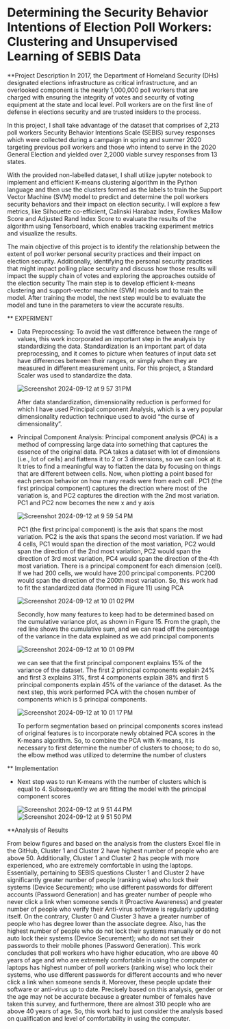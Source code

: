 # Determining the Security Behavior Intentions of Election Poll Workers: Clustering and Unsupervised Learning of SEBIS Data

**Project Description
In 2017, the Department of Homeland Security (DHs) designated elections infrastructure as critical infrastructure, and an overlooked component is the nearly 1,000,000 poll workers that are charged with ensuring the integrity of votes and security of voting equipment at the state and local level. Poll workers are on the first line of defense in elections security and are trusted insiders to the process. 

In this project, I shall take advantage of the dataset that comprises of 2,213 poll workers Security Behavior Intentions Scale (SEBIS) survey responses which were collected during a campaign in spring and summer 2020 targeting previous poll workers and those who intend to serve in the 2020 General Election and yielded over 2,2000 viable survey responses from 13 states. 

With the provided non-labelled dataset, I shall utilize jupyter notebook to implement and efficient K-means clustering algorithm in the Python language and then use the clusters formed as the labels to train the Support Vector Machine (SVM) model to predict and determine the poll workers security behaviors and their impact on election security. I will explore a few metrics, like Silhouette co-efficient, Calinski Harabaz Index, Fowlkes Mallow Score and Adjusted Rand Index Score to evaluate the results of the algorithm using Tensorboard, which enables tracking experiment metrics and visualize the results.

The main objective of this project is to identify the relationship between the extent of poll worker personal security practices and their impact on election security. Additionally, identifying the personal security practices that might impact polling place security and discuss how those results will impact the supply chain of votes and exploring the approaches outside of the election security The main step is to develop efficient k-means clustering and support-vector machine (SVM) models and to train the model. After training the model, the next step would be to evaluate the model and tune in the parameters to view the accurate results.

** EXPERIMENT
  - Data Preprocessing: To avoid the vast difference between the range of values, this work incorporated an important step in the analysis by standardizing the data. Standardization is an important part of data        preprocessing, and it comes to picture when features of input data set have differences between their ranges, or simply when they are measured in different measurement units. For this project, a Standard           Scaler was used to standardize the data.

    ![Screenshot 2024-09-12 at 9 57 31 PM](https://github.com/user-attachments/assets/bfe505f8-b488-426c-a573-0e2d95796394)

    After data standardization, dimensionality reduction is performed for which I have used Principal component Analysis, which is a very popular dimensionality reduction technique used to avoid “the curse of 
    dimensionality”.
  - Principal Component Analysis: Principal component analysis (PCA) is a method of compressing large data into something that captures the essence of the original data. PCA takes a dataset with lot of dimensions 
    (i.e., lot of cells) and flattens it to 2 or 3 dimensions, so we can look at it. It tries to find a meaningful way to flatten the data by focusing on things that are different between cells. Now, when plotting     a point based for each person behavior on how many reads were from each cell . PC1 (the first principal component) captures the direction where most of the variation is, and PC2 captures     the direction with     the 2nd most variation. PC1 and PC2 now becomes the new x and y axis

    ![Screenshot 2024-09-12 at 9 59 54 PM](https://github.com/user-attachments/assets/26399b88-2442-44de-8b58-87e818f35846)

    PC1 (the first principal component) is the axis that spans the most variation. PC2 is the axis that spans the second most variation. If we had 4 cells, PC1 would span the direction of the most variation, PC2       would span the direction of the 2nd most variation, PC2 would span the direction of 3rd most variation, PC4 would span the direction of the 4th most variation. There is a principal component for each dimension     (cell). If we had 200 cells, we would have 200 principal components. PC200 would span the direction of the 200th most variation. So, this work had to fit the standardized data (formed in Figure 11) using PCA

    ![Screenshot 2024-09-12 at 10 01 02 PM](https://github.com/user-attachments/assets/4529d275-5534-4634-890c-224c2271fabc)

    Secondly, how many features to keep had to be determined based on the cumulative variance plot, as shown in Figure 15. From the graph, the red line shows the cumulative sum, and we can read off the percentage      of the variance in the data explained as we add principal components

    ![Screenshot 2024-09-12 at 10 01 09 PM](https://github.com/user-attachments/assets/ae6bb995-d17e-4676-8026-6480f3cf1e84)

    we can see that the first principal component explains 15% of the variance of the dataset. The first 2 principal components explain 24% and first 3 explains 31%, first 4 components explain 38% and first 5          principal components explain 45% of the variance of the dataset. As the next step, this work performed PCA with the chosen number of components which is 5 principal components.

    ![Screenshot 2024-09-12 at 10 01 17 PM](https://github.com/user-attachments/assets/13d0f388-ae1a-4e82-bd2f-17023e4f2bd8)

    To perform segmentation based on principal components scores instead of original features is to incorporate newly obtained PCA scores in the K-means algorithm. So, to combine the PCA with K-means, it is            necessary to first determine the number of clusters to choose; to do so, the elbow method was utilized to determine the number of clusters

** Implementation
  - Next step was to run K-means with the number of clusters which is equal to 4. Subsequently we are fitting the model with the principal component scores

    ![Screenshot 2024-09-12 at 9 51 44 PM](https://github.com/user-attachments/assets/142f70ef-2c47-447d-90c4-003d32695d95)
    ![Screenshot 2024-09-12 at 9 51 50 PM](https://github.com/user-attachments/assets/e3f5547b-5f67-4863-a790-f9705f626e2c)



**Analysis of Results

From below figures and based on the analysis from the clusters Excel file in the GitHub, Cluster 1 and Cluster 2 have highest number of people who are above 50. Additionally, Cluster 1 and Cluster 2 has people with more experienced, who are extremely comfortable in using the laptops. Essentially, pertaining to SEBIS questions Cluster 1 and Cluster 2 have significantly greater number of people (ranking wise) who lock their systems (Device Securement); who use different passwords for different accounts (Password Generation) and has greater number of people who never click a link when someone sends it (Proactive Awareness) and greater number of people who verify their Anti-virus software is regularly updating itself. On the contrary, Cluster 0 and Cluster 3 have a greater number of people who has degree lower than the associate degree. Also, has the highest number of people who do not lock their systems manually or do not auto lock their systems (Device Securement); who do not set their passwords to their mobile phones (Password Generation). This work concludes that poll workers who have higher education, who are above 40 years of age and who are extremely comfortable in using the computer or laptops has highest number of poll workers (ranking wise) who lock their systems, who use different passwords for different accounts and who never click a link when someone sends it. Moreover, these people update their software or anti-virus up to date. Precisely based on this analysis, gender or the age may not be accurate because a greater number of females have taken this survey, and furthermore, there are almost 310 people who are above 40 years of age. So, this work had to just consider the analysis based on qualification and level of comfortability in using the computer.

